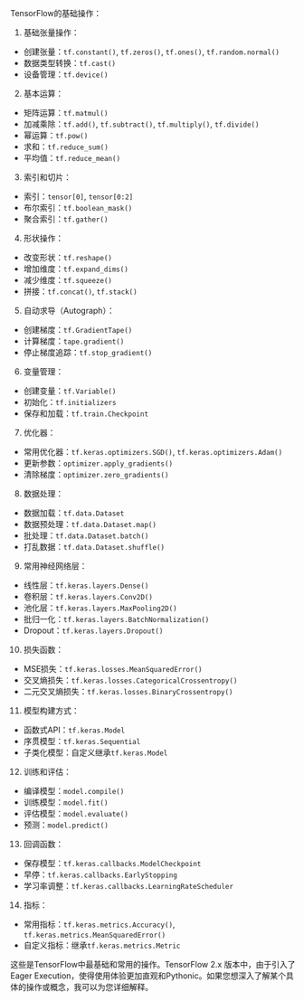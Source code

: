 TensorFlow的基础操作：

1. 基础张量操作：
- 创建张量：`tf.constant()`, `tf.zeros()`, `tf.ones()`, `tf.random.normal()`
- 数据类型转换：`tf.cast()`
- 设备管理：`tf.device()`

2. 基本运算：
- 矩阵运算：`tf.matmul()`
- 加减乘除：`tf.add()`, `tf.subtract()`, `tf.multiply()`, `tf.divide()`
- 幂运算：`tf.pow()`
- 求和：`tf.reduce_sum()`
- 平均值：`tf.reduce_mean()`

3. 索引和切片：
- 索引：`tensor[0]`, `tensor[0:2]`
- 布尔索引：`tf.boolean_mask()`
- 聚合索引：`tf.gather()`

4. 形状操作：
- 改变形状：`tf.reshape()`
- 增加维度：`tf.expand_dims()`
- 减少维度：`tf.squeeze()`
- 拼接：`tf.concat()`, `tf.stack()`

5. 自动求导（Autograph）：
- 创建梯度：`tf.GradientTape()`
- 计算梯度：`tape.gradient()`
- 停止梯度追踪：`tf.stop_gradient()`

6. 变量管理：
- 创建变量：`tf.Variable()`
- 初始化：`tf.initializers`
- 保存和加载：`tf.train.Checkpoint`

7. 优化器：
- 常用优化器：`tf.keras.optimizers.SGD()`, `tf.keras.optimizers.Adam()`
- 更新参数：`optimizer.apply_gradients()`
- 清除梯度：`optimizer.zero_gradients()`

8. 数据处理：
- 数据加载：`tf.data.Dataset`
- 数据预处理：`tf.data.Dataset.map()`
- 批处理：`tf.data.Dataset.batch()`
- 打乱数据：`tf.data.Dataset.shuffle()`

9. 常用神经网络层：
- 线性层：`tf.keras.layers.Dense()`
- 卷积层：`tf.keras.layers.Conv2D()`
- 池化层：`tf.keras.layers.MaxPooling2D()`
- 批归一化：`tf.keras.layers.BatchNormalization()`
- Dropout：`tf.keras.layers.Dropout()`

10. 损失函数：
- MSE损失：`tf.keras.losses.MeanSquaredError()`
- 交叉熵损失：`tf.keras.losses.CategoricalCrossentropy()`
- 二元交叉熵损失：`tf.keras.losses.BinaryCrossentropy()`

11. 模型构建方式：
- 函数式API：`tf.keras.Model`
- 序贯模型：`tf.keras.Sequential`
- 子类化模型：自定义继承`tf.keras.Model`

12. 训练和评估：
- 编译模型：`model.compile()`
- 训练模型：`model.fit()`
- 评估模型：`model.evaluate()`
- 预测：`model.predict()`

13. 回调函数：
- 保存模型：`tf.keras.callbacks.ModelCheckpoint`
- 早停：`tf.keras.callbacks.EarlyStopping`
- 学习率调整：`tf.keras.callbacks.LearningRateScheduler`

14. 指标：
- 常用指标：`tf.keras.metrics.Accuracy()`, `tf.keras.metrics.MeanSquaredError()`
- 自定义指标：继承`tf.keras.metrics.Metric`

这些是TensorFlow中最基础和常用的操作。TensorFlow 2.x 版本中，由于引入了Eager Execution，使得使用体验更加直观和Pythonic。如果您想深入了解某个具体的操作或概念，我可以为您详细解释。
